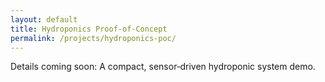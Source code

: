 ```yaml
---
layout: default
title: Hydroponics Proof‑of‑Concept
permalink: /projects/hydroponics-poc/
---
```


<p>Details coming soon: A compact, sensor‑driven hydroponic system demo.</p>
